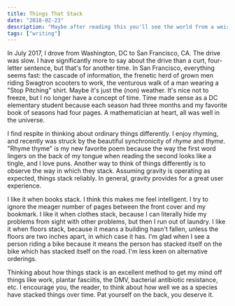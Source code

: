 ```yaml
---
title: Things That Stack
date: "2018-02-23"
description: "Maybe after reading this you'll see the world from a weird new perspective."
tags: ["writing"]
---
```


In July 2017, I drove from Washington, DC to San Francisco, CA. The drive was slow. I have significantly more to say about the drive than a curt, four-letter sentence, but that's for another time. In San Francisco, everything seems fast: the cascade of information, the frenetic herd of grown men riding Swagtron scooters to work, the venturous walk of a man wearing a "Stop Pitching" shirt. Maybe it's just the (non) weather. It's nice not to freeze, but I no longer have a concept of time. Time made sense as a DC elementary student because each season had three months and my favorite book of seasons had four pages. A mathematician at heart, all was well in the universe.

I find respite in thinking about ordinary things differently. I enjoy rhyming, and recently was struck by the beautiful synchronicity of _rhyme_ and _thyme_. "Rhyme thyme" is my new favorite poem because the way the first word lingers on the back of my tongue when reading the second looks like a tingle, and I love puns. Another way to think of things differently is to observe the way in which they stack. Assuming gravity is operating as expected, things stack reliably. In general, gravity provides for a great user experience.

I like it when books stack. I think this makes me feel intelligent. I try to ignore the meager number of pages between the front cover and my bookmark. I like it when clothes stack, because I can literally hide my problems from sight with other problems, but then I run out of laundry. I like it when floors stack, because it means a building hasn't fallen, unless the floors are two inches apart, in which case it has. I'm glad when I see a person riding a bike because it means the person has stacked itself on the bike which has stacked itself on the road. I'm less keen on alternative orderings.

Thinking about how things stack is an excellent method to get my mind off things like work, plantar fasciitis, the DMV, bacterial antibiotic resistance, etc. I encourage you, the reader, to think about how well we as a species have stacked things over time. Pat yourself on the back, you deserve it.